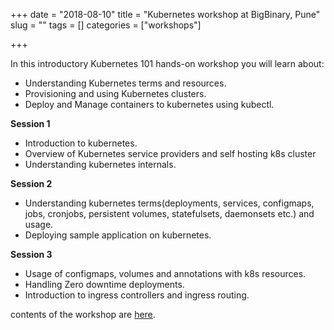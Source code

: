 +++ 
date = "2018-08-10"
title = "Kubernetes workshop at BigBinary, Pune"
slug = "" 
tags = []
categories = ["workshops"]

+++

In this introductory Kubernetes 101 hands-on workshop you will learn about:

* Understanding Kubernetes terms and resources.
* Provisioning and using Kubernetes clusters.
* Deploy and Manage containers to kubernetes using kubectl.

**Session 1**

 - Introduction to kubernetes.
 - Overview of Kubernetes service providers and self hosting k8s cluster
 - Understanding kubernetes internals.

**Session 2**

 - Understanding kubernetes terms(deployments, services, configmaps, jobs, cronjobs, persistent volumes, statefulsets, daemonsets etc.) and usage.
 - Deploying sample application on kubernetes.

**Session 3**

 - Usage of configmaps, volumes and annotations with k8s resources.
 - Handling Zero downtime deployments.
 - Introduction to ingress controllers and ingress routing.

contents of the workshop are [here](https://github.com/bigbinary/kubernetes-workshop).